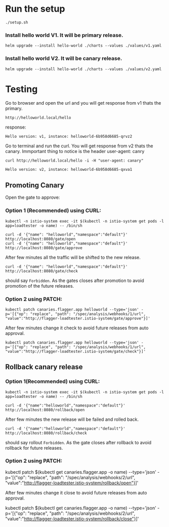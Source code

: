 # Run the setup

```
./setup.sh
```

### Install hello world V1. It will be primary release.

```
helm upgrade --install hello-world ./charts --values ./values/v1.yaml
```

### Install hello world V2. It will be canary release.

```
helm upgrade --install hello-world ./charts --values ./values/v2.yaml
```

# Testing

Go to browser and open the url and you will get response from v1 thats the primary.

```
http://helloworld.local/hello
```

response:

```Hello version: v1, instance: helloworld-6b958d6685-qrvz2```

Go to terminal and run the curl. You will get response from v2 thats the canary. Immportant thing to notice is the header user-agent: canry

```
curl http://helloworld.local/hello -i -H "user-agent: canary"
```

```Hello version: v2, instance: helloworld-6b958d6685-qxva1```


## Promoting Canary

Open the gate to approve:

### Option 1 (Recommended) using CURL:

```
kubectl -n istio-system exec -it $(kubectl -n istio-system get pods -l app=loadtester -o name) -- /bin/sh

curl -d '{"name": "helloworld","namespace":"default"}' http://localhost:8080/gate/open
curl -d '{"name": "helloworld","namespace":"default"}' http://localhost:8080/gate/approve

```

After few minutes all the traffic will be shifted to the new release.

```
curl -d '{"name": "helloworld","namespace":"default"}' http://localhost:8080/gate/check 
```

should say ```Forbidden```. As the gates closes after promotion to avoid promotion of the future releases.


### Option 2 using PATCH:


```
kubectl patch canaries.flagger.app helloworld --type='json' -p='[{"op": "replace", "path": "/spec/analysis/webhooks/1/url", "value":"http://flagger-loadtester.istio-system/gate/approve"}]'
```

After few minutes change it check to avoid future releases from auto approval.

```
kubectl patch canaries.flagger.app helloworld --type='json' -p='[{"op": "replace", "path": "/spec/analysis/webhooks/1/url", "value":"http://flagger-loadtester.istio-system/gate/check"}]'
```

## Rollback canary release

### Option 1(Recommended) using CURL:

```
kubectl -n istio-system exec -it $(kubectl -n istio-system get pods -l app=loadtester -o name) -- /bin/sh

curl -d '{"name":"helloworld","namespace":"default"}' http://localhost:8080/rollback/open
```

After few minutes the new release will be failed and rolled back.

```
curl -d '{"name":"helloworld","namespace":"default"}' http://localhost:8080/rollback/check 
```

should say rollout ```Forbidden```. As the gate closes after rollback to avoid rollback for future releases.


### Option 2 using PATCH:

kubectl patch $(kubectl get canaries.flagger.app -o name) --type='json' -p='[{"op": "replace", "path": "/spec/analysis/webhooks/2/url", "value":"http://flagger-loadtester.istio-system/rollback/open"}]'

After few minutes change it close to avoid future releases from auto approval.

kubectl patch $(kubectl get canaries.flagger.app -o name) --type='json' -p='[{"op": "replace", "path": "/spec/analysis/webhooks/2/url", "value":"http://flagger-loadtester.istio-system/rollback/close"}]'


